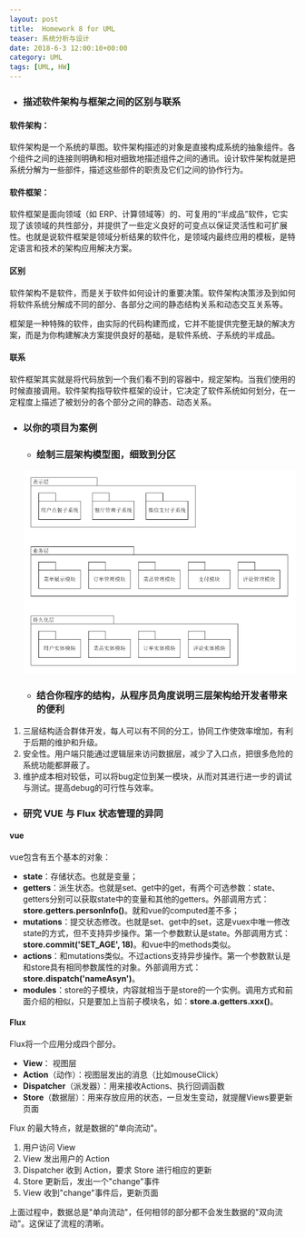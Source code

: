 ```yaml
---
layout: post
title:  Homework 8 for UML
teaser: 系统分析与设计
date: 2018-6-3 12:00:10+00:00
category: UML
tags: [UML, HW]
---
```


- ### **描述软件架构与框架之间的区别与联系**

#### 软件架构：

软件架构是一个系统的草图。软件架构描述的对象是直接构成系统的抽象组件。各个组件之间的连接则明确和相对细致地描述组件之间的通讯。设计软件架构就是把系统分解为一些部件，描述这些部件的职责及它们之间的协作行为。

#### 软件框架：

软件框架是面向领域（如 ERP、计算领域等）的、可复用的“半成品”软件，它实现了该领域的共性部分，并提供了一些定义良好的可变点以保证灵活性和可扩展性。也就是说软件框架是领域分析结果的软件化，是领域内最终应用的模板，是特定语言和技术的架构应用解决方案。

#### 区别

软件架构不是软件，而是关于软件如何设计的重要决策。软件架构决策涉及到如何将软件系统分解成不同的部分、各部分之间的静态结构关系和动态交互关系等。

框架是一种特殊的软件，由实际的代码构建而成，它并不能提供完整无缺的解决方案，而是为你构建解决方案提供良好的基础，是软件系统、子系统的半成品。

#### 联系

软件框架其实就是将代码放到一个我们看不到的容器中，规定架构。当我们使用的时候直接调用。软件架构指导软件框架的设计，它决定了软件系统如何划分，在一定程度上描述了被划分的各个部分之间的静态、动态关系。



- ### **以你的项目为案例**

  - ### **绘制三层架构模型图，细致到分区**

  ![state](..\i\HW8.png)

  - ### **结合你程序的结构，从程序员角度说明三层架构给开发者带来的便利**

1. 三层结构适合群体开发，每人可以有不同的分工，协同工作使效率增加，有利于后期的维护和升级。
2. 安全性。用户端只能通过逻辑层来访问数据层，减少了入口点，把很多危险的系统功能都屏蔽了。
3. 维护成本相对较低，可以将bug定位到某一模块，从而对其进行进一步的调试与测试。提高debug的可行性与效率。



- ### **研究 VUE 与 Flux 状态管理的异同**

#### vue

vue包含有五个基本的对象：

- **state**：存储状态。也就是变量；
- **getters**：派生状态。也就是set、get中的get，有两个可选参数：state、getters分别可以获取state中的变量和其他的getters。外部调用方式：**store.getters.personInfo()**。就和vue的computed差不多；
- **mutations**：提交状态修改。也就是set、get中的set，这是vuex中唯一修改state的方式，但不支持异步操作。第一个参数默认是state。外部调用方式：**store.commit('SET_AGE', 18)**。和vue中的methods类似。
- **actions**：和mutations类似。不过actions支持异步操作。第一个参数默认是和store具有相同参数属性的对象。外部调用方式：**store.dispatch('nameAsyn')**。
- **modules**：store的子模块，内容就相当于是store的一个实例。调用方式和前面介绍的相似，只是要加上当前子模块名，如：**store.a.getters.xxx()**。



#### Flux

Flux将一个应用分成四个部分。

- **View**： 视图层
- **Action**（动作）：视图层发出的消息（比如mouseClick）
- **Dispatcher**（派发器）：用来接收Actions、执行回调函数
- **Store**（数据层）：用来存放应用的状态，一旦发生变动，就提醒Views要更新页面

Flux 的最大特点，就是数据的"单向流动"。

1. 用户访问 View
2. View 发出用户的 Action
3. Dispatcher 收到 Action，要求 Store 进行相应的更新
4. Store 更新后，发出一个"change"事件
5. View 收到"change"事件后，更新页面

上面过程中，数据总是"单向流动"，任何相邻的部分都不会发生数据的"双向流动"。这保证了流程的清晰。

